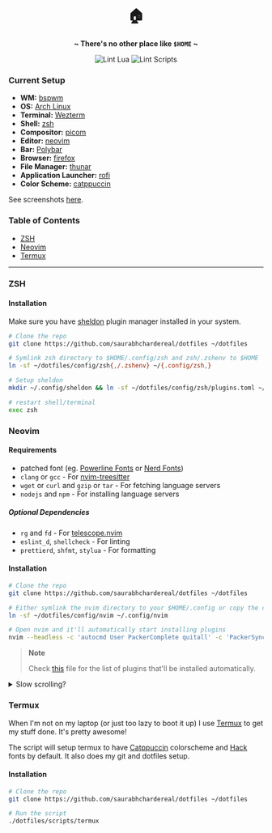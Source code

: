 <h1 align="center">🏠</h1>
<p align='center'><b>~ There's no other place like <code>$HOME</code> ~</b></p>

<div align="center">
    <img alt="Lint Lua" src="https://img.shields.io/github/workflow/status/saurabhchardereal/dotfiles/Lint%20lua%20files/main?label=Lint%20Lua&logo=lua&style=for-the-badge">
    <img alt="Lint Scripts" src="https://img.shields.io/github/workflow/status/saurabhchardereal/dotfiles/Lint%20shell%20scripts/main?label=Lint%20Scripts&logo=GNU%20Bash&logoColor=white&style=for-the-badge">
</div>

### Current Setup

- **WM:** [bspwm](https://github.com/baskerville/bspwm)
- **OS:** [Arch Linux](https://archlinux.org)
- **Terminal:** [Wezterm](https://github.com/wez/wezterm)
- **Shell:** [zsh](https://wiki.archlinux.org/index.php/Zsh)
- **Compositor:** [picom](https://github.com/ibhagwan/picom)
- **Editor:** [neovim](https://github.com/neovim/neovim)
- **Bar:** [Polybar](https://github.com/polybar/polybar)
- **Browser:** [firefox](https://www.mozilla.org/en-US/firefox)
- **File Manager:** [thunar](https://github.com/xfce-mirror/thunar)
- **Application Launcher:** [rofi](https://github.com/davatorium/rofi)
- **Color Scheme:** [catppuccin](https://github.com/catppuccin)

See screenshots [here](https://imgur.com/a/uiUZcQc).

### Table of Contents

- [ZSH](#ZSH)
- [Neovim](#Neovim)
- [Termux](#Termux)

---

### ZSH

#### Installation

Make sure you have [sheldon](https://github.com/rossmacarthur/sheldon) plugin manager installed in your system.

```bash
# Clone the repo
git clone https://github.com/saurabhchardereal/dotfiles ~/dotfiles

# Symlink zsh directory to $HOME/.config/zsh and zsh/.zshenv to $HOME
ln -sf ~/dotfiles/config/zsh{,/.zshenv} ~/{.config/zsh,}

# Setup sheldon
mkdir ~/.config/sheldon && ln -sf ~/dotfiles/config/zsh/plugins.toml ~/.config/sheldon

# restart shell/terminal
exec zsh
```

### Neovim

#### Requirements

- patched font (eg. [Powerline Fonts](https://github.com/powerline/fonts) or [Nerd Fonts](https://github.com/ryanoasis/nerd-fonts/tree/master/patched-fonts))
- `clang` or `gcc` - For [nvim-treesitter](https://github.com/nvim-treesitter/nvim-treesitter)
- `wget` or `curl` and `gzip` or `tar` - For fetching language servers
- `nodejs` and `npm` - For installing language servers

##### Optional Dependencies

- `rg` and `fd` - For [telescope.nvim](https://github.com/nvim-telescope/telescope.nvim)
- `eslint_d`, `shellcheck` - For linting
- `prettierd`, `shfmt`, `stylua` - For formatting

#### Installation

```bash
# Clone the repo
git clone https://github.com/saurabhchardereal/dotfiles ~/dotfiles

# Either symlink the nvim directory to your $HOME/.config or copy the contents
ln -sf ~/dotfiles/config/nvim ~/.config/nvim

# Open nvim and it'll automatically start installing plugins
nvim --headless -c 'autocmd User PackerComplete quitall' -c 'PackerSync'
```

> **Note**
>
> Check [this](./config/nvim/lua/plugins.lua) file for the list of plugins that'll be installed automatically.

<details>
  <summary> Slow scrolling? </summary>

You may or may not face slow scrolling with my configs. Since I keep enabled a bunch of settings which are notorious with cursor/scrolling speed you may want to disable them if you noticed any lag on your system.

```vim
" Disable cursorline and colorcolumn highlight as it is (most of the time) the main
" culprit in slowing down your scrolling
set nocursorline colorcolumn=

" Syntax highlighting can be heavy sometimes, set maximum column to read for syntax highlighting items
" NOTE: (neo)vim will stop highlighting text after this column and following
" lines may not be highlighted correctly
set synmaxcol=190
```

</details>

### Termux

When I'm not on my laptop (or just too lazy to boot it up) I use [Termux](https://github.com/termux) to get my stuff done. It's pretty awesome!

The script will setup termux to have [Catppuccin](https://github.com/catppuccin) colorscheme and [Hack](https://github.com/source-foundry/Hack) fonts by default. It also does my git and dotfiles setup.

#### Installation

```bash
# Clone the repo
git clone https://github.com/saurabhchardereal/dotfiles ~/dotfiles

# Run the script
./dotfiles/scripts/termux
```
